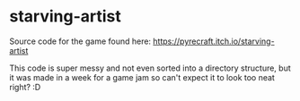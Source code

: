 # starving-artist

Source code for the game found here: https://pyrecraft.itch.io/starving-artist

This code is super messy and not even sorted into a directory structure, but it was made in a week for a game jam so can't expect it to look too neat right? :D
